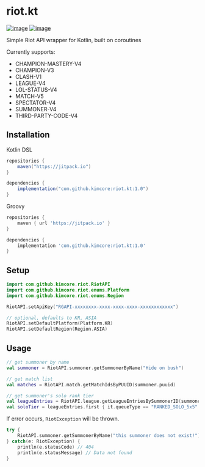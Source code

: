 # riot.kt
[![image](https://img.shields.io/jitpack/v/github/kimcore/riot.kt?style=flat-square)](https://github.com/kimcore/riot.kt/releases)
[![image](https://img.shields.io/github/license/kimcore/riot.kt?style=flat-square)](https://github.com/kimcore/riot.kt/blob/master/LICENSE)

Simple Riot API wrapper for Kotlin, built on coroutines

Currently supports:
* CHAMPION-MASTERY-V4
* CHAMPION-V3
* CLASH-V1
* LEAGUE-V4
* LOL-STATUS-V4
* MATCH-V5
* SPECTATOR-V4
* SUMMONER-V4
* THIRD-PARTY-CODE-V4

## Installation
Kotlin DSL
```gradle
repositories {
    maven("https://jitpack.io")
}

dependencies {
    implementation("com.github.kimcore:riot.kt:1.0")
}
```
Groovy
```groovy
repositories {
    maven { url 'https://jitpack.io' }
}

dependencies {
    implementation 'com.github.kimcore:riot.kt:1.0'
}
```
## Setup
```kotlin
import com.github.kimcore.riot.RiotAPI
import com.github.kimcore.riot.enums.Platform
import com.github.kimcore.riot.enums.Region

RiotAPI.setApiKey("RGAPI-xxxxxxxx-xxxx-xxxx-xxxx-xxxxxxxxxxxx")

// optional, defaults to KR, ASIA
RiotAPI.setDefaultPlatform(Platform.KR)
RiotAPI.setDefaultRegion(Region.ASIA)
```
## Usage
```kotlin
// get summoner by name
val summoner = RiotAPI.summoner.getSummonerByName("Hide on bush")

// get match list
val matches = RiotAPI.match.getMatchIdsByPUUID(summoner.puuid)

// get summoner's solo rank tier
val leagueEntries = RiotAPI.league.getLeagueEntriesBySummonerID(summoner.id)
val soloTier = leagueEntries.first { it.queueType == "RANKED_SOLO_5x5" }.tier
```
If error occurs, `RiotException` will be thrown.


```kotlin
try {
    RiotAPI.summoner.getSummonerByName("this summoner does not exist!")
} catch(e: RiotException) {
    println(e.statusCode) // 404
    println(e.statusMessage) // Data not found
}
```
